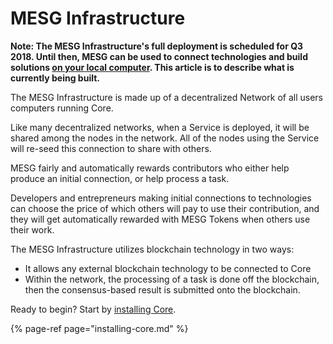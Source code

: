 # MESG Infrastructure

**Note: The MESG Infrastructure's full deployment is scheduled for Q3 2018. Until then, MESG can be used to connect technologies and build solutions **[**on your local computer**](installing-core.md)**. This article is to describe what is currently being built.**  
  
The MESG Infrastructure is made up of a decentralized Network of all users computers running Core.   
  
Like many decentralized networks, when a Service is deployed, it will be shared among the nodes in the network. All of the nodes using the Service will re-seed this connection to share with others.   
  
MESG fairly and automatically rewards contributors who either help produce an initial connection, or help process a task. 

Developers and entrepreneurs making initial connections to technologies can choose the price of which others will pay to use their contribution, and they will get automatically rewarded with MESG Tokens when others use their work. 

The MESG Infrastructure utilizes blockchain technology in two ways: 

* It allows any external blockchain technology to be connected to Core
* Within the network, the processing of a task is done off the blockchain, then the consensus-based result is submitted onto the blockchain.

Ready to begin? Start by [installing Core](installing-core.md). 

{% page-ref page="installing-core.md" %}



